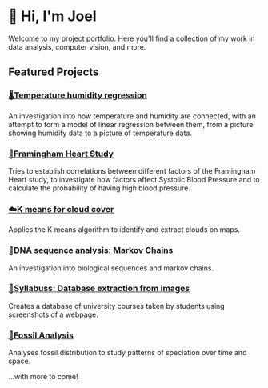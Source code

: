 # 👋 Hi, I'm Joel

Welcome to my project portfolio. Here you'll find a collection of my work in data analysis, computer vision, and more.

## Featured Projects

### [🌡️Temperature humidity regression](./1.Temp-humidity)
An investigation into how temperature and humidity are connected, with an attempt to form a model of linear regression between them, from a picture showing humidity data to a picture of temperature data.

### [🏥Framingham Heart Study](./2.Fram-regression)
Tries to establish correlations between different factors of the Framingham Heart study, to investigate how factors affect Systolic Blood Pressure and to calculate the probability of having high blood pressure. 

### [☁️K means for cloud cover](./3.Cloud-cover-K-means)
Applies the K means algorithm to identify and extract clouds on maps.

### [🧬DNA sequence analysis: Markov Chains](./4.DNA-sequence-analysis)
An investigation into biological sequences and markov chains.

### [📸Syllabuss: Database extraction from images](./5.Syllabuss)
Creates a database of university courses taken by students using screenshots of a webpage.

### [🦖Fossil Analysis](./6.Fossil-Analysis)
Analyses fossil distribution to study patterns of speciation over time and space.

...with more to come!
